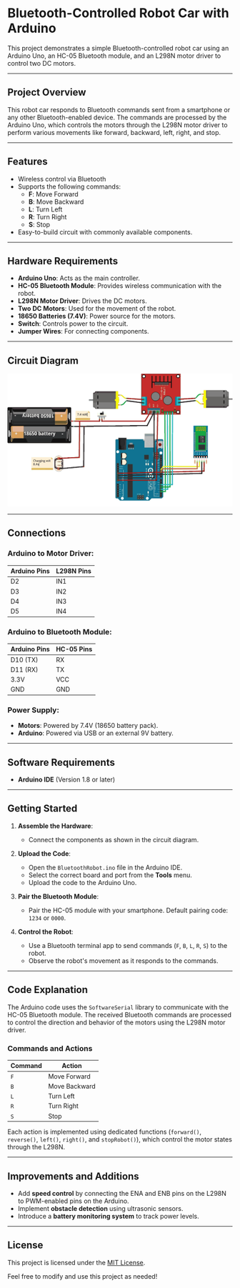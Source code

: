 
# Bluetooth-Controlled Robot Car with Arduino

This project demonstrates a simple Bluetooth-controlled robot car using an Arduino Uno, an HC-05 Bluetooth module, and an L298N motor driver to control two DC motors.

---

## **Project Overview**

This robot car responds to Bluetooth commands sent from a smartphone or any other Bluetooth-enabled device. The commands are processed by the Arduino Uno, which controls the motors through the L298N motor driver to perform various movements like forward, backward, left, right, and stop.

---

## **Features**

- Wireless control via Bluetooth
- Supports the following commands:
  - **F**: Move Forward
  - **B**: Move Backward
  - **L**: Turn Left
  - **R**: Turn Right
  - **S**: Stop
- Easy-to-build circuit with commonly available components.

---

## **Hardware Requirements**

- **Arduino Uno**: Acts as the main controller.
- **HC-05 Bluetooth Module**: Provides wireless communication with the robot.
- **L298N Motor Driver**: Drives the DC motors.
- **Two DC Motors**: Used for the movement of the robot.
- **18650 Batteries (7.4V)**: Power source for the motors.
- **Switch**: Controls power to the circuit.
- **Jumper Wires**: For connecting components.

---

## **Circuit Diagram**

![Circuit Diagram](Arduino-Robot-Car-Circuit-Diagram.png)

---

## **Connections**

### Arduino to Motor Driver:
| **Arduino Pins** | **L298N Pins** |
|-------------------|----------------|
| D2               | IN1            |
| D3               | IN2            |
| D4               | IN3            |
| D5               | IN4            |

### Arduino to Bluetooth Module:
| **Arduino Pins** | **HC-05 Pins** |
|-------------------|----------------|
| D10 (TX)         | RX             |
| D11 (RX)         | TX             |
| 3.3V             | VCC            |
| GND              | GND            |

### Power Supply:
- **Motors**: Powered by 7.4V (18650 battery pack).
- **Arduino**: Powered via USB or an external 9V battery.

---

## **Software Requirements**

- **Arduino IDE** (Version 1.8 or later)

---

## **Getting Started**

1. **Assemble the Hardware**:
   - Connect the components as shown in the circuit diagram.

2. **Upload the Code**:
   - Open the `BluetoothRobot.ino` file in the Arduino IDE.
   - Select the correct board and port from the **Tools** menu.
   - Upload the code to the Arduino Uno.

3. **Pair the Bluetooth Module**:
   - Pair the HC-05 module with your smartphone. Default pairing code: `1234` or `0000`.

4. **Control the Robot**:
   - Use a Bluetooth terminal app to send commands (`F`, `B`, `L`, `R`, `S`) to the robot.
   - Observe the robot's movement as it responds to the commands.

---

## **Code Explanation**

The Arduino code uses the `SoftwareSerial` library to communicate with the HC-05 Bluetooth module. The received Bluetooth commands are processed to control the direction and behavior of the motors using the L298N motor driver.

### **Commands and Actions**
| **Command** | **Action**   |
|-------------|--------------|
| `F`         | Move Forward |
| `B`         | Move Backward|
| `L`         | Turn Left    |
| `R`         | Turn Right   |
| `S`         | Stop         |

Each action is implemented using dedicated functions (`forward()`, `reverse()`, `left()`, `right()`, and `stopRobot()`), which control the motor states through the L298N.

---

## **Improvements and Additions**

- Add **speed control** by connecting the ENA and ENB pins on the L298N to PWM-enabled pins on the Arduino.
- Implement **obstacle detection** using ultrasonic sensors.
- Introduce a **battery monitoring system** to track power levels.

---

## **License**

This project is licensed under the [MIT License](LICENSE).

Feel free to modify and use this project as needed!
